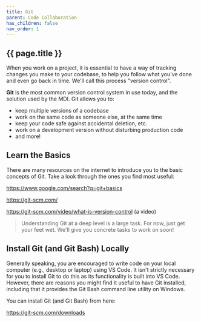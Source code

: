 ```yaml
---
title: Git
parent: Code Collaboration
has_children: false
nav_order: 1
---
```


## {{ page.title }}

When you work on a project, it is essential to have a way
of tracking changes you make to your codebase, to help you follow
what you've done and even go back in time. We'll call this process
"version control".

**Git** is the most common version control system in use today, and the
solution used by the MDI. Git allows you to:

- keep multiple versions of a codebase
- work on the same code as someone else, at the same time
- keep your code safe against accidental deletion, etc.
- work on a development version without disturbing production code
- and more!

## Learn the Basics

There are many resources on the internet to introduce you to the basic
concepts of Git. Take a look through the ones you find most useful:

<https://www.google.com/search?q=git+basics>

<https://git-scm.com/>

<https://git-scm.com/video/what-is-version-control> (a video)

> Understanding Git at a deep level is a large task. 
> For now, just get your feet wet. 
> We'll give you concrete tasks to work on soon! 

## Install Git (and Git Bash) Locally

Generally speaking, you are encouraged to write code on your 
local computer (e.g., desktop or laptop) using VS Code. It isn't 
strictly necessary for you to install Git
to do this as its functionality is built into VS Code. However,
there are reasons you might find it useful to have Git installed,
including that it provides the Git Bash command line utility on Windows.

You can install Git (and Git Bash) from here:

<https://git-scm.com/downloads>
